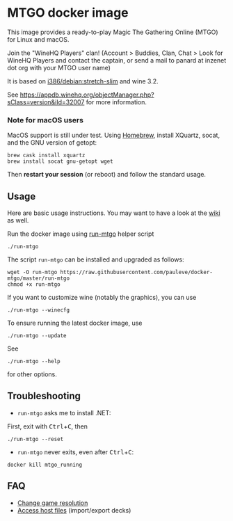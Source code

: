# MTGO docker image

This image provides a ready-to-play Magic The Gathering Online (MTGO) for Linux
and macOS.

Join the "WineHQ Players" clan! (Account > Buddies, Clan, Chat > Look for WineHQ Players and contact the captain, or send a mail to panard at inzenet dot org with your MTGO user name)

It is based on [i386/debian:stretch-slim](https://hub.docker.com/r/i386/debian/) and wine 3.2.

See https://appdb.winehq.org/objectManager.php?sClass=version&iId=32007 for more information.

### Note for macOS users

MacOS support is still under test.
Using [Homebrew](https://brew.sh/), install XQuartz, socat, and the GNU version of getopt:

```
brew cask install xquartz
brew install socat gnu-getopt wget
```
Then **restart your session** (or reboot) and follow the standard usage.

## Usage

Here are basic usage instructions.
You may want to have a look at the [wiki](https://github.com/pauleve/docker-mtgo/wiki) as well.

Run the docker image using [run-mtgo](./run-mtgo?raw=true) helper script
```
./run-mtgo
```

The script `run-mtgo` can be installed and upgraded as follows:
```
wget -O run-mtgo https://raw.githubusercontent.com/pauleve/docker-mtgo/master/run-mtgo
chmod +x run-mtgo
```

If you want to customize wine (notably the graphics), you can use
```
./run-mtgo --winecfg
```

To ensure running the latest docker image, use
```
./run-mtgo --update
```

See
```
./run-mtgo --help
```
for other options.

## Troubleshooting

* `run-mtgo` asks me to install .NET:

First, exit with <kbd>Ctrl</kbd>+<kbd>C</kbd>, then
```
./run-mtgo --reset
```

* `run-mtgo` never exits, even after <kbd>Ctrl</kbd>+<kbd>C</kbd>:
```
docker kill mtgo_running
```

## FAQ

* [Change game resolution](https://github.com/pauleve/docker-mtgo/issues/12#issuecomment-355844711)
* [Access host files](https://github.com/pauleve/docker-mtgo/issues/11#issuecomment-355766306) (import/export decks)
